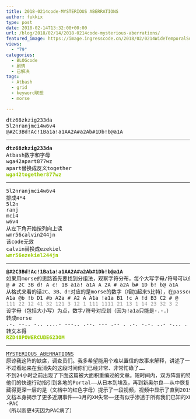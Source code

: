 ```yaml
---
title: 2018-0214code-MYSTERIOUS ABERRATIONS
author: fukkix
type: post
date: 2018-02-14T13:32:08+00:00
url: /blog/2018/02/14/2018-0214code-mysterious-aberrations/
featured_image: https://image.ingresscode.cn/2018/02/0214WideTemporalSurvey-Resolved.jpg?x-oss-process=image/resize,m_fill,w_700,h_220
views:
  - "79"
categories:
  - BLOGcode
  - 剧情
  - 已解决
tags:
  - Atbash
  - grid
  - keyword联想
  - morse

---
```

<pre>dtz68zkzig233da
5l2nranjmci4w6v4
@#2C3Bd!Ac!1Ba1a!a1AA2A#a2Ab#1Db!b@a1A<!--more--></pre>

* * *

<pre><strong>dtz68zkzig233da
</strong>Atbash数字和字母
wga42apart877wz
apart替换成反义together<strong>
<span style="color: #99cc00;">wga42together877wz</span></strong></pre>

* * *

<pre>5l2nranjmci4w6v4
排成4*4
5l2n
ranj
mci4
w6v4
从左下角开始按列向上读
wmr56calvin244jn
该code无效
calvin替换成ezekiel
<span style="color: #99cc00;"><strong>wmr56ezekiel244jn</strong></span></pre>

* * *

<pre><strong>@#2C3Bd!Ac!1Ba1a!a1AA2A#a2Ab#1Db!b@a1A
</strong>如果用morse的思路首先要找到分组法，观察字符分布，每个大写字母/符号可以作为一组的结尾
@ # 2C 3B d! A c! 1B a1a! a1A A 2A # a2A b# 1D b! b@ a1A
从格式来看的话2C、3B、d!对应的是morse的数字（相加起来5比特），在passcode格式上是位于后缀部分的，所以先反向该字符串
A1a @b !b D1 #b A2a # A2 A A1a !a1a B1 !c A !d B3 C2 # @
<span style="color: #999999;">111 22 12 41 32 121 3 12 1 111 1111 21 13 1 14 23 32 3 2</span>
设字母（包括大小写）为点，数字/符号对应划（因为!a1a只能是-.-.）
转成morse
.-. --.. -.. ....- ---.. .--. --- .-- . .-. -.-. ..- -... . -.... ..--- ...-- --- -- 
转文本得
<span style="color: #99cc00;"><strong>RZD48POWERCUBE623OM</strong></span></pre>

* * *

<pre><a href="http://investigate.ingress.com/2018/02/14/mysterious-aberrations/">MYSTERIOUS ABERRATIONS</a>
原谅我这阵的缺席，调查员们。我多希望能用个难以置信的故事来解释，讲述了一个人如何狂奔、逃脱监控和被恶人追赶的经历。有时候真相会更平凡些。包括高烧，发抖，还有抗生素。
不过看起来在我消失的这段时间你们已经非常、非常忙碌了…… 
不到24小时之前出现了下面这篇被大面积重编过的文章。短时间内，双方阵营的特工们都将隐藏在其内部的秘密编码（从简单的摩尔斯码、盲文和凯撒密码，到棘手的玛雅数字和Base13编码）解出来了。 
他们的快速行动指引到各地的Portal——从日本到埃及，再到新奥尔良——从中恢复了之前被修订的文件内容。 
藏得更深一层的是（文档中的红色字母）提示了一段视频，视频中显示了直到2019年中期的Ingress XMA的预测。 
文档本身揭示了更多近期事件——3月的XM失常——还有似乎渗透于所有我们已知的XM异常和事件中令人不安的秘密……它们的起源…… 
-PAC
（所以断更4天因为PAC病了）</pre>
